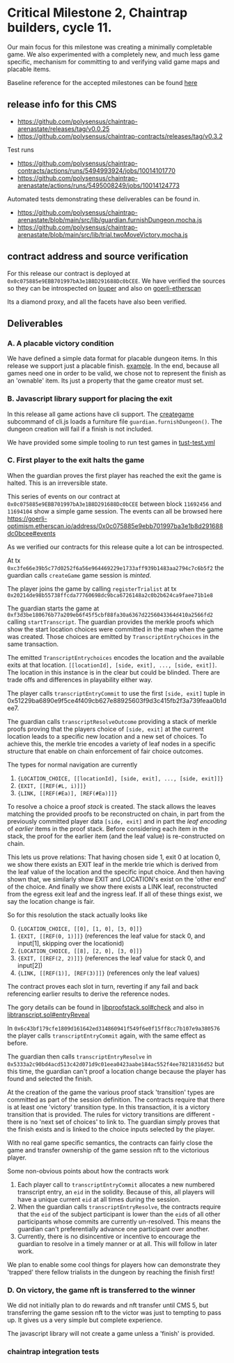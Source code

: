# Critical Milestone 2, Chaintrap builders, cycle 11.

Our main focus for this milestone was creating a minimally completable game. We also experimented with a completely new, and much less game specific, mechanism for committing to and verifying valid game maps and placable items.

Baseline reference for the accepted milestones can be found [here](https://gov.optimism.io/t/final-chaintrap-builders-cycle-11/5526/6)

## release info for this CMS

* https://github.com/polysensus/chaintrap-arenastate/releases/tag/v0.0.25
* https://github.com/polysensus/chaintrap-contracts/releases/tag/v0.3.2

Test runs

* https://github.com/polysensus/chaintrap-contracts/actions/runs/5494993924/jobs/10014101770
* https://github.com/polysensus/chaintrap-arenastate/actions/runs/5495008249/jobs/10014124773

Automated tests demonstrating these deliverables can be found in.

* https://github.com/polysensus/chaintrap-arenastate/blob/main/src/lib/guardian.furnishDungeon.mocha.js
* https://github.com/polysensus/chaintrap-arenastate/blob/main/src/lib/trial.twoMoveVictory.mocha.js

## contract address and source verification

For this release our contract is deployed at `0x0c075885e9EBB701997bA3e1B8D291688Dc0bCEE`. We have verified the sources so they can be introspected on [louper](https://louper.dev/diamond/0x0c075885e9EBB701997bA3e1B8D291688Dc0bCEE?network=optimism_goerli) and also on [goerli-etherscan](https://goerli-optimism.etherscan.io/address/0x0c075885e9ebb701997ba3e1b8d291688dc0bcee#readProxyContract)

Its a diamond proxy, and all the facets have also been verified.

## Deliverables

### A. A placable victory condition

We have defined a simple data format for placable dungeon items. In this release we support just a placable finish. [example](./data/maps/map02-furnishins.json). In the end, because all games need one in order to be valid, we chose not to represent the finish as an 'ownable' item. Its just a property that the game creator must set.

### B. Javascript library support for placing the exit

In this release all game actions have cli support. The [creategame](./src/command/creategame.js) subcommand of cli.js loads a furniture file `guardian.furnishDungeon()`. The dungeon creation will fail if a finish is not included.

We have provided some simple tooling to run test games in [tust-test.yml](./tusk-tests.yml)

### C. First player to the exit halts the game

When the guardian proves the first player has reached the exit the game is halted. This is an irreversible state.

This series of events  on our contract at `0x0c075885e9EBB701997bA3e1B8D291688Dc0bCEE` between block `11692456` and `11694104` show a simple game session. The events can all be browsed here https://goerli-optimism.etherscan.io/address/0x0c075885e9ebb701997ba3e1b8d291688dc0bcee#events

As we verified our contracts for this release quite a lot can be introspected.

At tx `0xc3fe66e39b5c77d0252f6a56e964469229e1733aff939b1483aa2794c7c6b5f2` the guardian calls `createGame` game session is *minted*.

The player joins the game by calling `registerTrialist` at tx `0x20214de98b55738ffcda77760698dc9bca6726148a2c0b2b624ca9faee71b1e8`

The guardian starts the game at `0xf3d3be180676b77a209eb6f45f5cbf88fa30a6367d2256043364d410a2566fd2` calling `startTranscript`. The guardian provides the merkle proofs which show the start location choices were committed in the map when the game was created. Those choices are emitted by `TranscriptEntryChoices` in the same transaction.

The emitted `TranscriptEntrychoices` encodes the location and the available exits at that location. `[[locationId], [side, exit], ..., [side, exit]]`. The location in this instance is in the clear but could be blinded. There are trade offs and differences in playability either way.

The player calls `transcriptEntryCommit` to use the first `[side, exit]` tuple in 0x51229ba6890e9f5ce4f409cb627e88925603f9d3c415fb2f3a739feaa0b1dee7.

The guardian calls `transcriptResolveOutcome` providing a stack of merkle proofs proving that the players choice of `[side, exit]` at the current location leads to a specific new location and a new set of choices. To achieve this, the merkle trie encodes a variety of leaf nodes in a specific structure that enable on chain enforcement of fair choice outcomes.

The types for normal navigation are currently

1. `{LOCATION_CHOICE, [[locationId], [side, exit], ..., [side, exit]]}`
2. `{EXIT, [[REF(#L, i)]]}`
3. `{LINK, [[REF(#Ea)], [REF(#Ea)]]}`

To resolve a choice a proof *stack* is created. The stack allows the leaves matching the provided proofs to be reconstructed on chain, in part from the previously committed player data `[side, exit]` and in part the *leaf encoding* of *earlier* items in the proof stack. Before considering each item in the stack, the proof for the earlier item (and the leaf value) is re-constructed on chain.

This lets us prove relations: That having chosen side 1, exit 0 at location 0, we show there exists an EXIT leaf in the merkle trie which is derived from the leaf value of the location and the specific input choice. And then having shown that, we similarly show EXIT and LOCATION's exist on the 'other end' of the choice. And finally we show there exists a LINK leaf, reconstructed from the egress exit leaf and the ingress leaf. If all of these things exist, we say the location change is fair.

So for this resolution the stack actually looks like

0. `{LOCATION_CHOICE, [[0], [1, 0], [3, 0]]}`
1. `{EXIT, [[REF(0, 1)]]}` (references the leaf value for stack 0, and input[1], skipping over the locationid)
2. `{LOCATION_CHOICE, [[8], [2, 0], [3, 0]]}`
3. `{EXIT, [[REF(2, 2)]]}` (references the leaf value for stack 0, and input[2])
4. `{LINK, [[REF(1)], [REF(3)]]}` (references only the leaf values)

The contract proves each slot in turn, reverting if any fail and back referencing earlier results to derive the reference nodes.

The gory details can be found in [libproofstack.sol#check](https://github.com/polysensus/chaintrap-contracts/blob/main/lib/libproofstack.sol#L90) and also in [libtranscript.sol#entryReveal](https://github.com/polysensus/chaintrap-contracts/blob/main/lib/libtranscript.sol#L466)


In `0x6c43bf179cfe1809d161642ed314860941f549f6e0f15ff8cc7b107e9a380576` the player calls `transcriptEntryCommit` again, with the same effect as before.

The guardian then calls `transcriptEntryResolve` in `0x5333a2c90bd4acd513c42d071d9c01eea0423aabe184ac552f4ee78218316d52` but this time, the guardian can't proof a location change because the player has found and selected the finish.

At the creation of the game the various proof stack 'transition' types are committed as part of the session definition. The contracts require that there is at least one 'victory' transition type. In this transaction, it is a victory transition that is provided. The rules for victory transitions are different - there is no 'next set of choices' to link to. The guardian simply proves that the finish exists and is linked to the choice inputs selected by the player.

With no real game specific semantics, the contracts can fairly close the game and transfer ownership of the game session nft to the victorious player.

Some non-obvious points about how the contracts work

1. Each player call to `transcriptEntryCommit` allocates a new numbered transcript entry, an `eid` in the solidity. Because of this, all players will have a unique current `eid` at all times during the session.
2. When the guardian calls `transcriptEntryResolve`, the contracts require that the `eid` of the subject participant is lower than the `eid`s of all other participants whose commits are currently un-resolved. This means the guardian can't preferentially advance one participant over another.
3. Currently, there is no disincentive or incentive to encourage the guardian to resolve in a timely manner or at all. This will follow in later work.

We plan to enable some cool things for players how can demonstrate they 'trapped' there fellow trialists in the dungeon by reaching the finish first!


### D. On victory, the game nft is transferred to the winner

We did not initially plan to do rewards and nft transfer until CMS 5, but transferring the game session nft to the victor was just to tempting to pass up. It gives us a very simple but complete experience.

The javascript library will not create a game unless a 'finish' is provided.

### chaintrap integration tests

